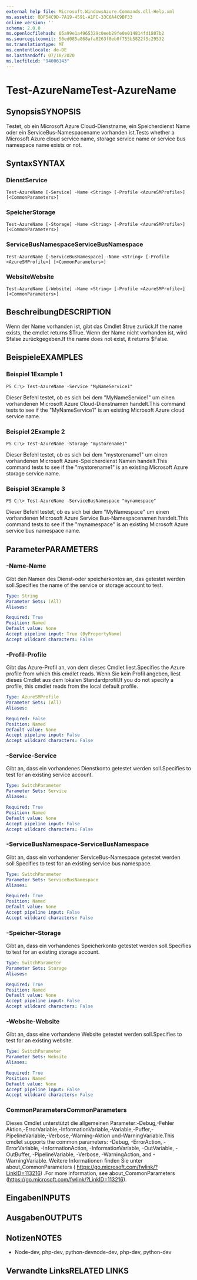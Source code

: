 ```yaml
---
external help file: Microsoft.WindowsAzure.Commands.dll-Help.xml
ms.assetid: 0DF54C9D-7A19-4591-A1FC-33C6A4C9BF33
online version: ''
schema: 2.0.0
ms.openlocfilehash: 05a99e1a4965329c0eeb29fe0e014814fd1807b2
ms.sourcegitcommit: 56ed085a868afa8263f8eb0f755b5822f5c29532
ms.translationtype: MT
ms.contentlocale: de-DE
ms.lasthandoff: 07/18/2020
ms.locfileid: "94006143"
---
```

# <span data-ttu-id="0a44a-101">Test-AzureName</span><span class="sxs-lookup"><span data-stu-id="0a44a-101">Test-AzureName</span></span>

## <span data-ttu-id="0a44a-102">Synopsis</span><span class="sxs-lookup"><span data-stu-id="0a44a-102">SYNOPSIS</span></span>
<span data-ttu-id="0a44a-103">Testet, ob ein Microsoft Azure Cloud-Dienstname, ein Speicherdienst Name oder ein ServiceBus-Namespacename vorhanden ist.</span><span class="sxs-lookup"><span data-stu-id="0a44a-103">Tests whether a Microsoft Azure cloud service name, storage service name or service bus namespace name exists or not.</span></span>

## <span data-ttu-id="0a44a-104">Syntax</span><span class="sxs-lookup"><span data-stu-id="0a44a-104">SYNTAX</span></span>

### <span data-ttu-id="0a44a-105">Dienst</span><span class="sxs-lookup"><span data-stu-id="0a44a-105">Service</span></span>
```
Test-AzureName [-Service] -Name <String> [-Profile <AzureSMProfile>] [<CommonParameters>]
```

### <span data-ttu-id="0a44a-106">Speicher</span><span class="sxs-lookup"><span data-stu-id="0a44a-106">Storage</span></span>
```
Test-AzureName [-Storage] -Name <String> [-Profile <AzureSMProfile>] [<CommonParameters>]
```

### <span data-ttu-id="0a44a-107">ServiceBusNamespace</span><span class="sxs-lookup"><span data-stu-id="0a44a-107">ServiceBusNamespace</span></span>
```
Test-AzureName [-ServiceBusNamespace] -Name <String> [-Profile <AzureSMProfile>] [<CommonParameters>]
```

### <span data-ttu-id="0a44a-108">Website</span><span class="sxs-lookup"><span data-stu-id="0a44a-108">Website</span></span>
```
Test-AzureName [-Website] -Name <String> [-Profile <AzureSMProfile>] [<CommonParameters>]
```

## <span data-ttu-id="0a44a-109">Beschreibung</span><span class="sxs-lookup"><span data-stu-id="0a44a-109">DESCRIPTION</span></span>
<span data-ttu-id="0a44a-110">Wenn der Name vorhanden ist, gibt das Cmdlet $true zurück.</span><span class="sxs-lookup"><span data-stu-id="0a44a-110">If the name exists, the cmdlet returns $True.</span></span>
<span data-ttu-id="0a44a-111">Wenn der Name nicht vorhanden ist, wird $false zurückgegeben.</span><span class="sxs-lookup"><span data-stu-id="0a44a-111">If the name does not exist, it returns $False.</span></span>

## <span data-ttu-id="0a44a-112">Beispiele</span><span class="sxs-lookup"><span data-stu-id="0a44a-112">EXAMPLES</span></span>

### <span data-ttu-id="0a44a-113">Beispiel 1</span><span class="sxs-lookup"><span data-stu-id="0a44a-113">Example 1</span></span>
```
PS C:\> Test-AzureName -Service "MyNameService1"
```

<span data-ttu-id="0a44a-114">Dieser Befehl testet, ob es sich bei dem "MyNameService1" um einen vorhandenen Microsoft Azure Cloud-Dienstnamen handelt.</span><span class="sxs-lookup"><span data-stu-id="0a44a-114">This command tests to see if the "MyNameService1" is an existing Microsoft Azure cloud service name.</span></span>

### <span data-ttu-id="0a44a-115">Beispiel 2</span><span class="sxs-lookup"><span data-stu-id="0a44a-115">Example 2</span></span>
```
PS C:\> Test-AzureName -Storage "mystorename1"
```

<span data-ttu-id="0a44a-116">Dieser Befehl testet, ob es sich bei dem "mystorename1" um einen vorhandenen Microsoft Azure-Speicherdienst Namen handelt.</span><span class="sxs-lookup"><span data-stu-id="0a44a-116">This command tests to see if the "mystorename1" is an existing Microsoft Azure storage service name.</span></span>

### <span data-ttu-id="0a44a-117">Beispiel 3</span><span class="sxs-lookup"><span data-stu-id="0a44a-117">Example 3</span></span>
```
PS C:\> Test-AzureName -ServiceBusNamespace "mynamespace"
```

<span data-ttu-id="0a44a-118">Dieser Befehl testet, ob es sich bei dem "MyNamespace" um einen vorhandenen Microsoft Azure Service Bus-Namespacenamen handelt.</span><span class="sxs-lookup"><span data-stu-id="0a44a-118">This command tests to see if the "mynamespace" is an existing Microsoft Azure service bus namespace name.</span></span>

## <span data-ttu-id="0a44a-119">Parameter</span><span class="sxs-lookup"><span data-stu-id="0a44a-119">PARAMETERS</span></span>

### <span data-ttu-id="0a44a-120">-Name</span><span class="sxs-lookup"><span data-stu-id="0a44a-120">-Name</span></span>
<span data-ttu-id="0a44a-121">Gibt den Namen des Dienst-oder speicherkontos an, das getestet werden soll.</span><span class="sxs-lookup"><span data-stu-id="0a44a-121">Specifies the name of the service or storage account to test.</span></span>

```yaml
Type: String
Parameter Sets: (All)
Aliases: 

Required: True
Position: Named
Default value: None
Accept pipeline input: True (ByPropertyName)
Accept wildcard characters: False
```

### <span data-ttu-id="0a44a-122">-Profil</span><span class="sxs-lookup"><span data-stu-id="0a44a-122">-Profile</span></span>
<span data-ttu-id="0a44a-123">Gibt das Azure-Profil an, von dem dieses Cmdlet liest.</span><span class="sxs-lookup"><span data-stu-id="0a44a-123">Specifies the Azure profile from which this cmdlet reads.</span></span>
<span data-ttu-id="0a44a-124">Wenn Sie kein Profil angeben, liest dieses Cmdlet aus dem lokalen Standardprofil.</span><span class="sxs-lookup"><span data-stu-id="0a44a-124">If you do not specify a profile, this cmdlet reads from the local default profile.</span></span>

```yaml
Type: AzureSMProfile
Parameter Sets: (All)
Aliases: 

Required: False
Position: Named
Default value: None
Accept pipeline input: False
Accept wildcard characters: False
```

### <span data-ttu-id="0a44a-125">-Service</span><span class="sxs-lookup"><span data-stu-id="0a44a-125">-Service</span></span>
<span data-ttu-id="0a44a-126">Gibt an, dass ein vorhandenes Dienstkonto getestet werden soll.</span><span class="sxs-lookup"><span data-stu-id="0a44a-126">Specifies to test for an existing service account.</span></span>

```yaml
Type: SwitchParameter
Parameter Sets: Service
Aliases: 

Required: True
Position: Named
Default value: None
Accept pipeline input: False
Accept wildcard characters: False
```

### <span data-ttu-id="0a44a-127">-ServiceBusNamespace</span><span class="sxs-lookup"><span data-stu-id="0a44a-127">-ServiceBusNamespace</span></span>
<span data-ttu-id="0a44a-128">Gibt an, dass ein vorhandener ServiceBus-Namespace getestet werden soll.</span><span class="sxs-lookup"><span data-stu-id="0a44a-128">Specifies to test for an existing service bus namespace.</span></span>

```yaml
Type: SwitchParameter
Parameter Sets: ServiceBusNamespace
Aliases: 

Required: True
Position: Named
Default value: None
Accept pipeline input: False
Accept wildcard characters: False
```

### <span data-ttu-id="0a44a-129">-Speicher</span><span class="sxs-lookup"><span data-stu-id="0a44a-129">-Storage</span></span>
<span data-ttu-id="0a44a-130">Gibt an, dass ein vorhandenes Speicherkonto getestet werden soll.</span><span class="sxs-lookup"><span data-stu-id="0a44a-130">Specifies to test for an existing storage account.</span></span>

```yaml
Type: SwitchParameter
Parameter Sets: Storage
Aliases: 

Required: True
Position: Named
Default value: None
Accept pipeline input: False
Accept wildcard characters: False
```

### <span data-ttu-id="0a44a-131">-Website</span><span class="sxs-lookup"><span data-stu-id="0a44a-131">-Website</span></span>
<span data-ttu-id="0a44a-132">Gibt an, dass eine vorhandene Website getestet werden soll.</span><span class="sxs-lookup"><span data-stu-id="0a44a-132">Specifies to test for an existing website.</span></span>

```yaml
Type: SwitchParameter
Parameter Sets: Website
Aliases: 

Required: True
Position: Named
Default value: None
Accept pipeline input: False
Accept wildcard characters: False
```

### <span data-ttu-id="0a44a-133">CommonParameters</span><span class="sxs-lookup"><span data-stu-id="0a44a-133">CommonParameters</span></span>
<span data-ttu-id="0a44a-134">Dieses Cmdlet unterstützt die allgemeinen Parameter:-Debug,-Fehler Aktion,-ErrorVariable,-InformationVariable,-Variable,-Puffer,-PipelineVariable,-Verbose,-Warning-Aktion und-WarningVariable.</span><span class="sxs-lookup"><span data-stu-id="0a44a-134">This cmdlet supports the common parameters: -Debug, -ErrorAction, -ErrorVariable, -InformationAction, -InformationVariable, -OutVariable, -OutBuffer, -PipelineVariable, -Verbose, -WarningAction, and -WarningVariable.</span></span> <span data-ttu-id="0a44a-135">Weitere Informationen finden Sie unter about_CommonParameters ( https://go.microsoft.com/fwlink/?LinkID=113216) .</span><span class="sxs-lookup"><span data-stu-id="0a44a-135">For more information, see about_CommonParameters (https://go.microsoft.com/fwlink/?LinkID=113216).</span></span>

## <span data-ttu-id="0a44a-136">Eingaben</span><span class="sxs-lookup"><span data-stu-id="0a44a-136">INPUTS</span></span>

## <span data-ttu-id="0a44a-137">Ausgaben</span><span class="sxs-lookup"><span data-stu-id="0a44a-137">OUTPUTS</span></span>

## <span data-ttu-id="0a44a-138">Notizen</span><span class="sxs-lookup"><span data-stu-id="0a44a-138">NOTES</span></span>
* <span data-ttu-id="0a44a-139">Node-dev, php-dev, python-dev</span><span class="sxs-lookup"><span data-stu-id="0a44a-139">node-dev, php-dev, python-dev</span></span>

## <span data-ttu-id="0a44a-140">Verwandte Links</span><span class="sxs-lookup"><span data-stu-id="0a44a-140">RELATED LINKS</span></span>

